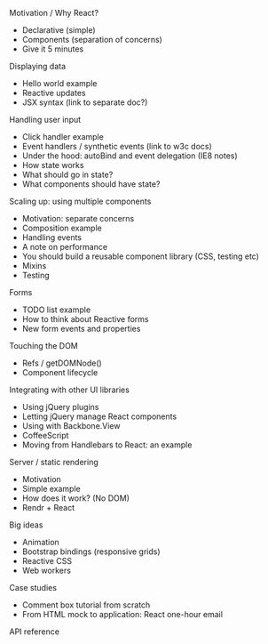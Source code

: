 Motivation / Why React?
- Declarative (simple)
- Components (separation of concerns)
- Give it 5 minutes

Displaying data
- Hello world example
- Reactive updates
- JSX syntax (link to separate doc?)

Handling user input
- Click handler example
- Event handlers / synthetic events (link to w3c docs)
- Under the hood: autoBind and event delegation (IE8 notes)
- How state works
- What should go in state?
- What components should have state?

Scaling up: using multiple components
- Motivation: separate concerns
- Composition example
- Handling events
- A note on performance
- You should build a reusable component library (CSS, testing etc)
- Mixins
- Testing

Forms
- TODO list example
- How to think about Reactive forms
- New form events and properties

Touching the DOM
- Refs / getDOMNode()
- Component lifecycle

Integrating with other UI libraries
- Using jQuery plugins
- Letting jQuery manage React components
- Using with Backbone.View
- CoffeeScript
- Moving from Handlebars to React: an example

Server / static rendering
- Motivation
- Simple example
- How does it work? (No DOM)
- Rendr + React

Big ideas
- Animation
- Bootstrap bindings (responsive grids)
- Reactive CSS
- Web workers

Case studies
- Comment box tutorial from scratch
- From HTML mock to application: React one-hour email

API reference
